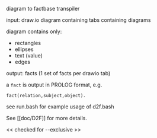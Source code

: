diagram to factbase transpiler

input: draw.io diagram containing tabs containing diagrams

diagram contains only:
- rectangles
- ellipses
- text (value)
- edges


output: facts (1 set of facts per drawio tab)

a `fact` is output in PROLOG format, e.g.
```
fact(relation,subject,object).
```

see run.bash for example usage of d2f.bash

See [[doc/D2F]] for more details.

<< checked for --exclusive >>

